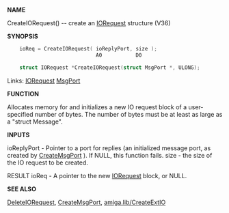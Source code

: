 
**NAME**

CreateIORequest() -- create an [IORequest](_0094) structure  (V36)

**SYNOPSIS**

```c
    ioReq = CreateIORequest( ioReplyPort, size );
                             A0           D0

    struct IORequest *CreateIORequest(struct MsgPort *, ULONG);

```
Links: [IORequest](_0094) [MsgPort](_0099) 

**FUNCTION**

Allocates memory for and initializes a new IO request block
of a user-specified number of bytes.  The number of bytes
must be at least as large as a &#034;struct Message&#034;.

**INPUTS**

ioReplyPort - Pointer to a port for replies (an initialized message
port, as created by [CreateMsgPort](CreateMsgPort) ).  If NULL, this
function fails.
size - the size of the IO request to be created.

RESULT
ioReq - A pointer to the new [IORequest](_0094) block, or NULL.

**SEE ALSO**

[DeleteIORequest](DeleteIORequest), [CreateMsgPort](CreateMsgPort), [amiga.lib/CreateExtIO](_0147)
